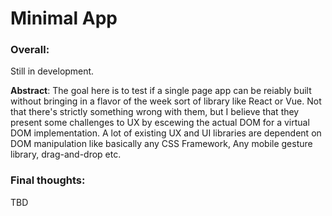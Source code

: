 # Minimal App

### Overall:
Still in development.

**Abstract**: The goal here is to test if a single page app can be reiably built
without bringing in a flavor of the week sort of library like React or Vue. Not
that there's strictly something wrong with them, but I believe that they present
some challenges to UX by escewing the actual DOM for a virtual DOM
implementation. A lot of existing UX and UI libraries are dependent on DOM
manipulation like basically any CSS Framework, Any mobile gesture library,
drag-and-drop etc.

### Final thoughts:
TBD

